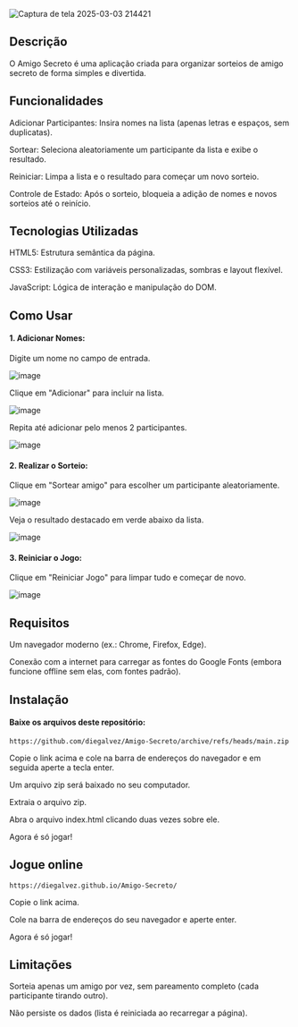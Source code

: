 ![Captura de tela 2025-03-03 214421](https://github.com/user-attachments/assets/44b2a103-e71f-4761-a8f1-da743988a775)

<h2>Descrição</h2>

O Amigo Secreto é uma aplicação criada para organizar sorteios de amigo secreto de forma simples e divertida. 

<h2>Funcionalidades</h2>

Adicionar Participantes: Insira nomes na lista (apenas letras e espaços, sem duplicatas).


Sortear: Seleciona aleatoriamente um participante da lista e exibe o resultado.


Reiniciar: Limpa a lista e o resultado para começar um novo sorteio.


Controle de Estado: Após o sorteio, bloqueia a adição de nomes e novos sorteios até o reinício.


<h2>Tecnologias Utilizadas</h2>

HTML5: Estrutura semântica da página.

CSS3: Estilização com variáveis personalizadas, sombras e layout flexível.

JavaScript: Lógica de interação e manipulação do DOM.

<h2>Como Usar</h2>
<h4>1. Adicionar Nomes:</h4>

  Digite um nome no campo de entrada.
  
  ![image](https://github.com/user-attachments/assets/7e24f5cf-7315-4770-b192-2ce190da7459)

  Clique em "Adicionar" para incluir na lista.
 
  ![image](https://github.com/user-attachments/assets/fe1c3940-5a0b-44d1-a48e-8d6726e51d2c)

  Repita até adicionar pelo menos 2 participantes.

  ![image](https://github.com/user-attachments/assets/5655dd8b-6126-47fd-8d9e-bd76be63fa36)


<h4>2. Realizar o Sorteio:</h4>

Clique em "Sortear amigo" para escolher um participante aleatoriamente.

![image](https://github.com/user-attachments/assets/1af80217-de50-4453-984b-f6a042b98026)

Veja o resultado destacado em verde abaixo da lista.

![image](https://github.com/user-attachments/assets/9f48a218-7df0-413a-997e-e9eb87341957)

<h4>3. Reiniciar o Jogo:</h4>

Clique em "Reiniciar Jogo" para limpar tudo e começar de novo.

![image](https://github.com/user-attachments/assets/44ba83fc-2c4c-426e-8c08-84cce8dd59e8)


<h2>Requisitos</h2>

Um navegador moderno (ex.: Chrome, Firefox, Edge).

Conexão com a internet para carregar as fontes do Google Fonts (embora funcione offline sem elas, com fontes padrão).

<h2>Instalação</h2>

<h4>Baixe os arquivos deste repositório:</h4>

    https://github.com/diegalvez/Amigo-Secreto/archive/refs/heads/main.zip

Copie o link acima e cole na barra de endereços do navegador e em seguida aperte a tecla enter.

Um arquivo zip será baixado no seu computador.

Extraia o arquivo zip.

Abra o arquivo index.html clicando duas vezes sobre ele.

Agora é só jogar!

<h2>Jogue online</h2>

    https://diegalvez.github.io/Amigo-Secreto/

Copie o link acima.

Cole na barra de endereços do seu navegador e aperte enter.

Agora é só jogar!

<h2>Limitações</h2>

Sorteia apenas um amigo por vez, sem pareamento completo (cada participante tirando outro).

Não persiste os dados (lista é reiniciada ao recarregar a página).


